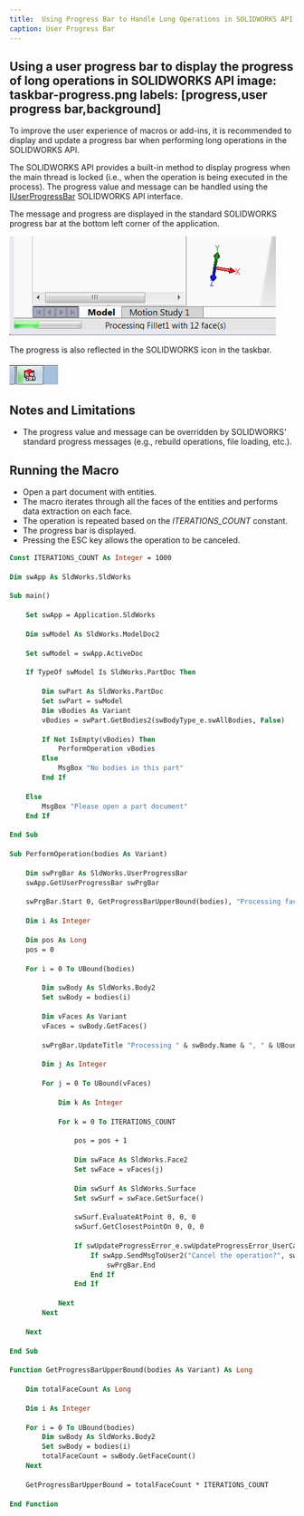 ```yaml
---
title:  Using Progress Bar to Handle Long Operations in SOLIDWORKS API
caption: User Progress Bar
---
```

 Using a user progress bar to display the progress of long operations in SOLIDWORKS API
image: taskbar-progress.png
labels: [progress,user progress bar,background]
---

To improve the user experience of macros or add-ins, it is recommended to display and update a progress bar when performing long operations in the SOLIDWORKS API.

The SOLIDWORKS API provides a built-in method to display progress when the main thread is locked (i.e., when the operation is being executed in the process). The progress value and message can be handled using the [IUserProgressBar](https://help.solidworks.com/2017/English/api/sldworksapi/SolidWorks.Interop.sldworks~SolidWorks.Interop.sldworks.IUserProgressBar.html) SOLIDWORKS API interface.

The message and progress are displayed in the standard SOLIDWORKS progress bar at the bottom left corner of the application.

![Progress and message displayed in the progress bar](user-progress-bar.png)

The progress is also reflected in the SOLIDWORKS icon in the taskbar.

![Progress displayed in the SOLIDWORKS icon in the taskbar](taskbar-progress.png)

## Notes and Limitations

* The progress value and message can be overridden by SOLIDWORKS' standard progress messages (e.g., rebuild operations, file loading, etc.).

## Running the Macro

* Open a part document with entities.
* The macro iterates through all the faces of the entities and performs data extraction on each face.
* The operation is repeated based on the *ITERATIONS_COUNT* constant.
* The progress bar is displayed.
* Pressing the ESC key allows the operation to be canceled.

~~~ vb
Const ITERATIONS_COUNT As Integer = 1000

Dim swApp As SldWorks.SldWorks

Sub main()

    Set swApp = Application.SldWorks
    
    Dim swModel As SldWorks.ModelDoc2
    
    Set swModel = swApp.ActiveDoc
    
    If TypeOf swModel Is SldWorks.PartDoc Then
        
        Dim swPart As SldWorks.PartDoc
        Set swPart = swModel
        Dim vBodies As Variant
        vBodies = swPart.GetBodies2(swBodyType_e.swAllBodies, False)
            
        If Not IsEmpty(vBodies) Then
            PerformOperation vBodies
        Else
            MsgBox "No bodies in this part"
        End If
            
    Else
        MsgBox "Please open a part document"
    End If
    
End Sub

Sub PerformOperation(bodies As Variant)
    
    Dim swPrgBar As SldWorks.UserProgressBar
    swApp.GetUserProgressBar swPrgBar
    
    swPrgBar.Start 0, GetProgressBarUpperBound(bodies), "Processing face operations"
    
    Dim i As Integer
    
    Dim pos As Long
    pos = 0
    
    For i = 0 To UBound(bodies)
        
        Dim swBody As SldWorks.Body2
        Set swBody = bodies(i)
        
        Dim vFaces As Variant
        vFaces = swBody.GetFaces()
        
        swPrgBar.UpdateTitle "Processing " & swBody.Name & ", " & UBound(vFaces) + 1 & " faces in total"
        
        Dim j As Integer
        
        For j = 0 To UBound(vFaces)
            
            Dim k As Integer
            
            For k = 0 To ITERATIONS_COUNT
                
                pos = pos + 1
                
                Dim swFace As SldWorks.Face2
                Set swFace = vFaces(j)
                
                Dim swSurf As SldWorks.Surface
                Set swSurf = swFace.GetSurface()
                    
                swSurf.EvaluateAtPoint 0, 0, 0
                swSurf.GetClosestPointOn 0, 0, 0
                
                If swUpdateProgressError_e.swUpdateProgressError_UserCancel = swPrgBar.UpdateProgress(pos) Then
                    If swApp.SendMsgToUser2("Cancel the operation?", swMessageBoxIcon_e.swMbWarning, swMessageBoxBtn_e.swMbYesNo) = swMessageBoxResult_e.swMbHitYes Then
                        swPrgBar.End
                    End If
                End If
                
            Next
        Next
        
    Next
    
End Sub

Function GetProgressBarUpperBound(bodies As Variant) As Long
    
    Dim totalFaceCount As Long
    
    Dim i As Integer
    
    For i = 0 To UBound(bodies)
        Dim swBody As SldWorks.Body2
        Set swBody = bodies(i)
        totalFaceCount = swBody.GetFaceCount()
    Next
    
    GetProgressBarUpperBound = totalFaceCount * ITERATIONS_COUNT
    
End Function
~~~